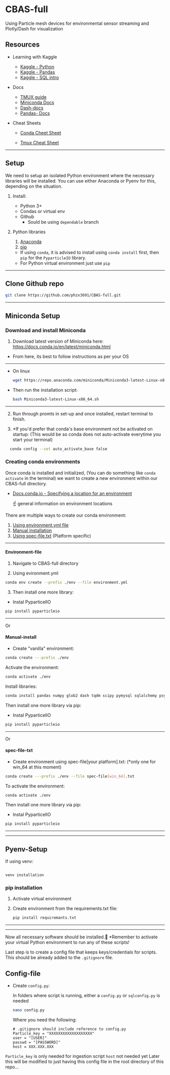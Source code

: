 # CBAS-full
Using Particle mesh devices for environmental sensor streaming and Plotly/Dash for visualization

## Resources

* Learning with Kaggle
  * [Kaggle - Python](https://www.kaggle.com/learn/python)
  * [Kaggle - Pandas](https://www.kaggle.com/learn/pandas)
  * [Kaggle - SQL intro](https://www.kaggle.com/learn/intro-to-sql)

* Docs
  * [TMUX guide](https://tmuxguide.readthedocs.io/en/latest/index.html)
  * [Miniconda Docs](https://docs.conda.io/en/latest/miniconda.html)
  * [Dash-docs](http://dash.plotly.com/)
  * [Pandas- Docs](https://pandas.pydata.org/pandas-docs/stable/user_guide/index.html#user-guide)
* Cheat Sheets
  * [Conda Cheet Sheet](https://docs.conda.io/projects/conda/en/latest/_downloads/843d9e0198f2a193a3484886fa28163c/conda-cheatsheet.pdf)

  * [Tmux Cheat Sheet](https://tmuxcheatsheet.com/)

---

## Setup

We need to setup an isolated Python environment where the necessary libraries will be installed.
You can use either Anaconda or Pyenv for this, depending on the situation.

  1. Install:
     * Python 3+
     * Condas or virtual env
     * Github
       * Sould be using `dependable` branch
  2. Python libraries  
     1. [Anaconda](#Miniconda-Setup)
     2. [pip](#Pyenv-Setup)

     * If using `conda`, it is advised to install using `conda install` first, then `pip` for the `PyparticleIO` library.
     * For Python virtual environment just use `pip`

---

## Clone Github repo

```bash
git clone https://github.com/phzx3691/CBAS-full.git
```

---  
## Miniconda Setup

### Download and install Miniconda

1. Download latest version of Miniconda here:  
https://docs.conda.io/en/latest/miniconda.html

* From here, its best to follow instructions as per your OS

---
  * On linux
  
    ```bash
    wget https://repo.anaconda.com/miniconda/Miniconda3-latest-Linux-x86_64.sh
    ```

* Then run the installation script:

    ```bash
    bash Miniconda3-latest-Linux-x86_64.sh
    ```

---

2. Run through promts in set-up and once installed, restart terminal to finish.
  
3. *If you'd prefer that conda's base environment not be activated on startup:
  (This would be so conda does not auto-activate everytime you start your terminal)
  
  ```bash
    conda config --set auto_activate_base false
  ```

### Creating conda environments

Once conda is installed and initialized, (You can do something like `conda activate` in the terminal) we want to create a new environment within our CBAS-full directory.

* [Docs.conda.io - Specifying a location for an environment](https://docs.conda.io/projects/conda/en/latest/user-guide/tasks/manage-environments.html#specifying-a-location-for-an-environment)

  :point_up: general information on environment locations

There are multiple ways to create our conda environment:

1. [Using environment.yml file](#environment-yml)
2. [Manual installation](#manual-install)
3. [Using spec-file.txt](#spec-file-txt) (Platform specific)

---

#### Environment-file
  
1. Navigate to CBAS-full directory

2. Using evironment.yml

```bash
conda env create --prefix ./env --file environment.yml
```

3. Then install one more library:

* Instal PyparticelIO

```bash
pip install pyparticleio
```

---

Or

#### Manual-install

* Create "vanilla" environment:

```bash
conda create ---prefix ./env
```

Activate the environment:

```bash
conda activate ./env
```

Install libraries:

```bash
conda install pandas numpy glob2 dash tqdm scipy pymysql sqlalchemy psycopg2 PYparticleIO plotly dash jupyterlab
```

Then install one more library via pip:

* Instal PyparticelIO

```bash
pip install pyparticleio
```

---
Or

#### spec-file-txt

* Create environment using spec-file[your platform].txt:
  (*only one for win_64 at this moment)

```bash
conda create ---prefix ./env --file spec-file[win_64].txt
```

To activate the environment:

```bash
conda activate ./env
```

Then install one more library via pip:

* Instal PyparticelIO

```bash
pip install pyparticleio
```

---
---

## Pyenv-Setup

If using venv:

```

venv installation
```

### pip installation

1. Activate virtual environment

2. Create environment from the requirements.txt file:
  
    ```bash
    pip install requiremants.txt
    ```

---
---

Now all necessary software should be installed.:clap:
*Remember to activate your virtual Python environment to run any of these scripts!

Last step is to create a config file that keeps keys/credentials for scripts. This should be already added to the `.gitignore` file.

## Config-file

* Create `config.py`:
  
  In folders where script is running, either a `config.py` or `sqlconfig.py` is needed

  ```bash
  nano config.py
  ```

    Where you need the following:

    ```
    # .gitignore should include reference to config.py
    Particle_key = "XXXXXXXXXXXXXXXXXXX"
    user = "[USER]"
    passwd = "[PASSWORD]"
    host = XXX.XXX.XXX
    ```

`Particle_key` is only needed for ingestion script
`host` not needed yet
Later this will be modified to just having this config file in the root directory of this repo...